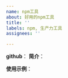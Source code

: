 ```yaml
---
name: npm工具
about: 好用的npm工具
title: ''
labels: npm, 生产力工具
assignees: ''

---
```


**github**：
**简介**：

**使用示例**：

